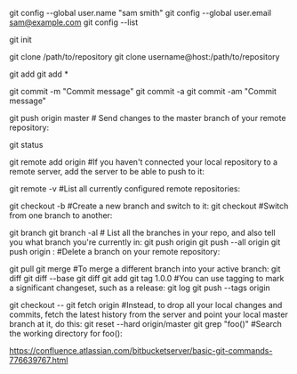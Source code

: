   git config --global user.name "sam smith"
  git config --global user.email sam@example.com
  git config --list

  git init 

  git clone /path/to/repository
  git clone username@host:/path/to/repository

  git add <filename>
  git add *

  git commit -m "Commit message"
  git commit -a
  git commit -am "Commit message"

  git push origin master  # Send changes to the master branch of your remote repository:

  git status

git remote add origin <server> #If you haven't connected your local repository to a remote server, add the server to be able to push to it:

git remote -v #List all currently configured remote repositories:

git checkout -b <branchname> #Create a new branch and switch to it:
git checkout <branchname> #Switch from one branch to another:
 
git branch
git branch -al # List all the branches in your repo, and also tell you what branch you're currently in:
git push origin <branchname>
git push --all origin
git push origin :<branchname> #Delete a branch on your remote repository:

git pull
git merge <branchname> #To merge a different branch into your active branch:
git diff
git diff --base <filename>
git diff <sourcebranch> <targetbranch>
git add <filename>
git tag 1.0.0 <commitID> #You can use tagging to mark a significant changeset, such as a release:
git log
git push --tags origin

git checkout -- <filename>
git fetch origin #Instead, to drop all your local changes and commits, fetch the latest history from the server and point your local master branch at it, do this:
git reset --hard origin/master
git grep "foo()" #Search the working directory for foo():






https://confluence.atlassian.com/bitbucketserver/basic-git-commands-776639767.html 
